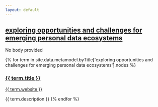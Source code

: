```yaml
---
layout: default
---
```

<style>
.initial-content {
  padding-left:5%;
  padding-right:25px;
}
</style>

## <a href='/_pages/embed?t=exploring opportunities and challenges for emerging personal data ecosystems'>exploring opportunities and challenges for emerging personal data ecosystems</a>

No body provided








{% for term in site.data.metamodel.byTitle['exploring opportunities and challenges for emerging personal data ecosystems'].nodes %}
### <a href='/_pages/embed?t={{ term.title }}'>{{ term.title }}</a>

<a href='{{ term.website }}'>{{ term.website }}</a>

{{ term.description }}
{% endfor %}
